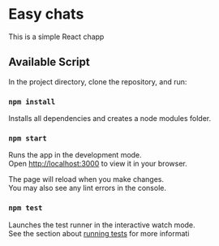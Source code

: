 # Easy chats 

This is a simple React chapp

## Available Script


In the project directory, clone the repository, and run:

### `npm install`
Installs all dependencies and creates a node modules folder.

### `npm start`

Runs the app in the development mode.\
Open [http://localhost:3000](http://localhost:3000) to view it in your browser.

The page will reload when you make changes.\
You may also see any lint errors in the console.

### `npm test`

Launches the test runner in the interactive watch mode.\
See the section about [running tests](https://facebook.github.io/create-react-app/docs/running-tests) for more informati
